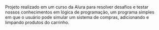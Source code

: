 Projeto realizado em um curso da Alura para resolver desafios e testar nossos conhecimentos em lógica de programação, um programa simples em que o usuário pode simular um sistema de compras, adicionando e limpando produtos do carrinho.
